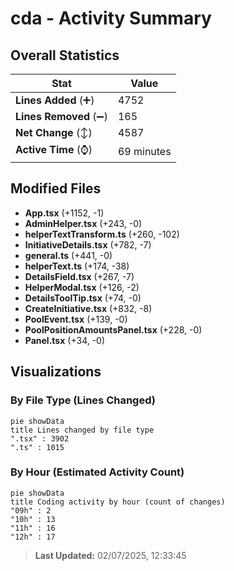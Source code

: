 # cda - Activity Summary 

## Overall Statistics

| Stat                   | Value                                                             |
| ---------------------- | ----------------------------------------------------------------- |
| **Lines Added** (➕)   | 4752                                          |
| **Lines Removed** (➖) | 165                                        |
| **Net Change** (↕)    | 4587                |
| **Active Time** (⌚)   | 69 minutes |


## Modified Files
- **App.tsx** (+1152, -1)
- **AdminHelper.tsx** (+243, -0)
- **helperTextTransform.ts** (+260, -102)
- **InitiativeDetails.tsx** (+782, -7)
- **general.ts** (+441, -0)
- **helperText.ts** (+174, -38)
- **DetailsField.tsx** (+267, -7)
- **HelperModal.tsx** (+126, -2)
- **DetailsToolTip.tsx** (+74, -0)
- **CreateInitiative.tsx** (+832, -8)
- **PoolEvent.tsx** (+139, -0)
- **PoolPositionAmountsPanel.tsx** (+228, -0)
- **Panel.tsx** (+34, -0)

## Visualizations

### By File Type (Lines Changed)

```mermaid
pie showData
title Lines changed by file type
".tsx" : 3902
".ts" : 1015
```

### By Hour (Estimated Activity Count)

```mermaid
pie showData
title Coding activity by hour (count of changes)
"09h" : 2
"10h" : 13
"11h" : 16
"12h" : 17
```


> **Last Updated:** 02/07/2025, 12:33:45